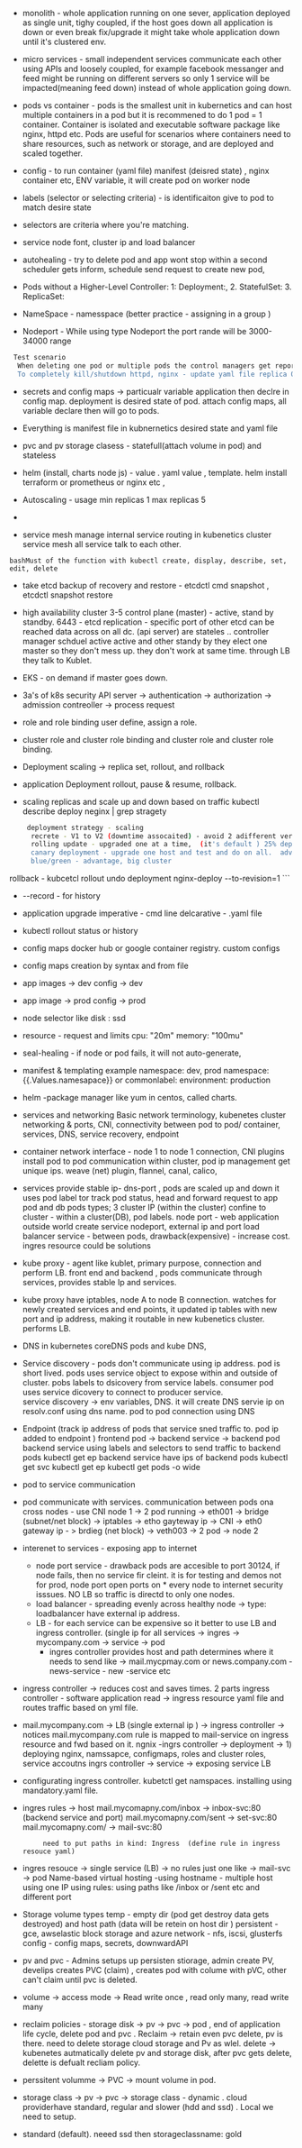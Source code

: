 
* monolith -  whole application running on one sever, application deployed as single unit, tighy coupled, if the host goes down all application is down or even break fix/upgrade it might take whole application down until it's clustered env.

* micro services -  small independent services communicate each other using APIs and loosely coupled, for example facebook messanger and feed might be running on different servers so only 1 service will be impacted(meaning feed down) instead of whole application going down.

* pods vs container -  pods is the smallest unit in kubernetics and can host multiple containers in a pod but it is recommened to do 1 pod = 1 container.  Container is isolated and executable software package like nginx, httpd etc. Pods are useful for scenarios where containers need to share resources, such as network or storage, and are deployed and scaled together.

* config - to run container (yaml file) manifest (deisred state) , nginx container etc, ENV variable, it will create pod on worker node

* labels (selector or selecting criteria) - is identificaiton give to pod to match desire state

* selectors are criteria where you're matching.
* service
    node font, cluster ip and load balancer 

* autohealing - try to delete pod and app wont stop within a second scheduler gets inform, schedule send request to create new pod,  


* Pods without a Higher-Level Controller:
  1: Deployment:, 2. StatefulSet: 3. ReplicaSet:

*  NameSpace - namesspace (better practice - assigning in a group )

* Nodeport - While using type Nodeport  the port rande will be 3000-34000 range


```bash
 Test scenario
  When deleting one pod or multiple pods the control managers get reported by kubelet running on worker node, then control manager send info to api server and request is sent to worker node and  it will spun up the pods mentioned on yaml file, no interruption on the service. you can keep checking the browser if it's apche or web servers.
  To completely kill/shutdown httpd, nginx - update yaml file replica 0 and apply, delete or kubectl cmd.
```

* secrets and config maps ->  particualr variable application then declre in config map. 
                            deployment is desired state of pod. attach config maps, all variable declare then will go to pods. 

* Everything is manifest file in kubnernetics desired state and yaml file

* pvc and pv storage clasess - statefull(attach volume in pod) and stateless 


* helm (install, charts node js) - value . yaml value , template. helm install terraform or prometheus or nginx etc , 

* Autoscaling - usage min replicas 1 max replicas 5
* 
* service mesh 
   manage internal service  routing in kubenetics cluster 
  service mesh all service talk to each other.



```bashMust of the function with kubectl create, display, describe, set, edit, delete```


* take etcd backup of recovery and restore - etcdctl cmd snapshot , etcdctl snapshot restore 


* high availability cluster
  3-5 control plane (master) - active, stand by standby. 6443 - etcd replication - specific port of other etcd can be reached data across on all dc. (api server) are stateles .. controller manager schduel active active and other standy by 
  they elect one master so they don't mess up. they don't work at same time. 
  through LB they talk to Kublet. 

* EKS - on demand if master goes down.

* 3a's of k8s security API server -> authentication -> authorization -> admission contreoller -> process request 

* role and role binding  user define, assign a role. 

* cluster role and cluster role binding  and cluster role and cluster role binding. 

* Deployment
 scaling -> replica set, rollout, and rollback 

* application Deployment
  rollout, pause & resume, rollback.

* scaling
  replicas and scale up and down based on traffic 
    kubectl describe deploy neginx | grep stragety 


  ```bash Zerotime deployment - 
   deployment strategy - scaling 
    recrete - V1 to V2 (downtime assocaited) - avoid 2 adifferent version running, qa, deployment env
    rolling update - upgraded one at a time,  (it's default ) 25% deployment 
    canary deployment - upgrade one host and test and do on all.  advantage user get oppurinity to roll out before end, slow rollout process
    blue/green - advantage, big cluster 

rollback - kubcetcl rollout undo deployment nginx-deploy --to-revision=1 ```

* --record - for history

* application upgrade
  imperative - cmd line
  delcarative  - .yaml file

* kubectl rollout status or history 

* config maps 
  docker hub or google container registry. 
  custom configs

* config maps creation by syntax and from file

* app images -> dev config -> dev
* app image  -> prod config -> prod


* node selector 
  like disk : ssd 

* resource - request and limits
  cpu: "20m" memory: "100mu"


* seal-healing - if node or pod fails, it will not auto-generate, 
* manifest & templating 
  example namespace: dev, prod
         namespace: {{.Values.namesapace}}  or commonlabel: environment: production

* helm -package manager like yum in centos, called charts. 

* services and networking 
   Basic network terminology, kubenetes cluster networking & ports,  CNI, connectivity between pod to pod/ container, services, DNS, service recovery, endpoint

* container network interface - node 1 to node 1 connection,  CNI plugins install
   pod to pod communication within cluster, pod ip management get unique ips. 
   weave (net) plugin, flannel, canal, calico, 


* services provide
 stable ip- dns-port , pods are scaled up and down
 it uses pod label tor track pod status, head and forward request to app pod and db pods
 types; 3
    cluster IP (within the cluster) confine to cluster - within a cluster(DB), pod labels.
    node port - web application outside world create service nodeport, external ip and port
    load balancer service - between pods, drawback(expensive) - increase cost. ingres resource could be solutions


* kube proxy - agent like kublet, primary purpose, connection and perform LB. front end and backend , pods communicate through services, provides stable Ip and services. 


* kube proxy have iptables, node A to node B connection.  watches for newly created services and end points, it updated ip tables with new port and ip address, making it routable in new kubenetics cluster. performs LB. 

* DNS in kubernetes
   coreDNS pods and kube DNS,   



* Service discovery - pods don't communicate using ip address. pod is short lived. pods uses service object to expose within and outside of cluster. 
pobs labels to dsicovery from service labels.  consumer pod uses service dicovery to connect to producer service.  
  service discovery -> env variables, DNS.  it will create DNS servie ip on resolv.conf using dns name. pod to pod connection using DNS 

* Endpoint  (track ip address of pods that service sned traffic to. pod ip added to endpoint )
  frontend pod -> backend service -> backend pod
  backend service using labels and selectors to send traffic to backend pods
  kubectl get ep
  backend service have ips of backend pods
  kubectl get svc
  kubectl get ep
  kubectl get pods -o wide 


* pod to service communication

* pod communicate with services. 
 communication between pods ona cross nodes - use CNI 
    node 1 -> 2 pod running -> eth001 -> bridge (subnet/net block) -> iptables -> etho gayteway ip -> CNI -> eth0 gateway ip - > brdieg (net block) -> veth003 -> 2 pod -> node 2

* interenet to services -
   exposing app to internet
     - node port service - drawback pods are accesible to port 30124, if node fails, then no service fir cleint. it is for testing and demos not for prod, node port open ports on * every node to internet security isssues.  NO LB so traffic is directd to only one nodes. 
     - load balancer - spreading evenly across healthy node -> type: loadbalancer have external ip address. 
     - LB  - for each service can be expensive so it better to use LB and ingress controller. 
     (single ip for all services -> ingres -> mycompany.com -> service -> pod
        - ingres controller provides host and path determines where it needs to send
           like -> mail.mycpmay.com or news.company.com  - news-service - new -service  etc

* ingress  controller -> reduces cost and saves times. 
          2 parts ingress controller - software application read -> ingress resource yaml file and routes traffic based on yml file. 

*  mail.mycompany.com -> LB (single external ip ) ->  ingress controller  -> notices mail.mycompany.com  rule is mapped to mail-service on ingress resource and fwd based on it. 
     ngnix -ingrs controller -> deployment -> 1) deploying nginx, namssapce, configmaps, roles and cluster roles, service accoutns 
            ingrs controller -> service -> exposing service LB 

* configurating ingress controller. kubetctl get namspaces. installing using mandatory.yaml file.

 
* ingres rules -> 
         host 
           mail.mycomapny.com/inbox -> inbox-svc:80 (backend service and port)
           mail.mycomapny.com/sent -> set-svc:80
           mail.mycomapny.com/     -> mail-svc:80

           need to put paths in kind: Ingress  (define rule in ingress resouce yaml)

* ingres resouce -> 
             single service (LB) -> no rules just one like -> mail-svc -> pod
             Name-based virtual hosting -using hostname - multiple host using one IP using rules:
             using paths like /inbox or /sent etc and different port
    
*   Storage
     volume types
      temp - empty dir (pod get destroy data gets destroyed) and host path (data will be retein on host dir )
      persistent -  gce, awselastic block storage and azure
      network - nfs, iscsi, glusterfs
      config - config maps, secrets, downwardAPI

* pv and pvc -  Admins setups up persisten stiorage, admin create PV, develips creates PVC (claim) , creates pod with colume with pVC, other can't claim until pvc is deleted. 

* volume -> access mode -> Read write once , read only many, read write many 

* reclaim policies -  storage disk -> pv -> pvc -> pod , end of application life cycle, delete pod and pvc .  Reclaim -> retain even pvc delete, pv is there. need to delete 
     storage cloud storage and Pv as wlel. 
      delete -> kubenetes autmatically delete pv and storage disk, after pvc gets delete, delette is defualt recliam policy. 

* perssitent volumme -> PVC -> mount volume in pod. 
* storage class -> pv -> pvc -> storage class - dynamic . cloud  providerhave standard, regular and slower (hdd and ssd) . Local we need to setup. 
* standard (default). neeed ssd then storageclassname: gold 
